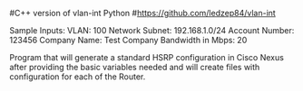 #C++ version of vlan-int Python
#https://github.com/ledzep84/vlan-int

Sample Inputs:
VLAN: 100
Network Subnet: 192.168.1.0/24
Account Number: 123456
Company Name: Test Company
Bandwidth in Mbps: 20

Program that will generate a standard HSRP configuration in Cisco Nexus
after providing the basic variables needed and will create files with
configuration for each of the Router.

